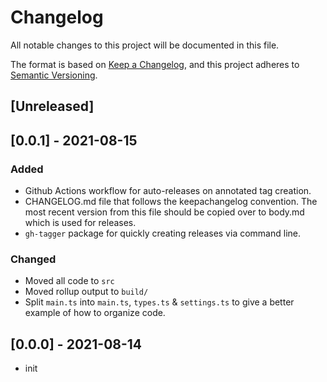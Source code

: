 # Changelog
All notable changes to this project will be documented in this file.

The format is based on [Keep a Changelog](https://keepachangelog.com/en/1.0.0/),
and this project adheres to [Semantic Versioning](https://semver.org/spec/v2.0.0.html).

## [Unreleased]

## [0.0.1] - 2021-08-15
### Added 
- Github Actions workflow for auto-releases on annotated tag creation.
- CHANGELOG.md file that follows the keepachangelog convention. The most recent version from this file should be copied over to body.md which is used for releases.
- `gh-tagger` package for quickly creating releases via command line.
### Changed
- Moved all code to `src`
- Moved rollup output to `build/`
- Split `main.ts` into `main.ts`, `types.ts` & `settings.ts` to give a better example of how to organize code. 

## [0.0.0] - 2021-08-14
- init